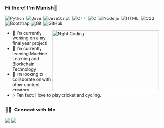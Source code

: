 ### Hi there! I'm Manish👋
![Python](https://img.shields.io/badge/-Python-333333?style=flat&logo=python)&nbsp;
![Java](https://img.shields.io/badge/-Java-333333?style=flat&logo=Java&logoColor=FFA518)&nbsp;
![JavaScript](https://img.shields.io/badge/-JavaScript-333333?style=flat&logo=javascript)&nbsp;
![C++](https://img.shields.io/badge/-C++-333333?style=flat&logo=C%2B%2B&logoColor=00599C)&nbsp;
![C](https://img.shields.io/badge/-C-333333?style=flat&logo=C&logoColor=A8B9CC)&nbsp;
![Node.js](https://img.shields.io/badge/-Node.js-333333?style=flat&logo=node.js)&nbsp;
![HTML](https://img.shields.io/badge/-HTML-333333?style=flat&logo=HTML5)&nbsp;
![CSS](https://img.shields.io/badge/-CSS-333333?style=flat&logo=CSS3&logoColor=1572B6)&nbsp;
![Bootstrap](https://img.shields.io/badge/-Bootstrap-333333?style=flat&logo=bootstrap&logoColor=563D7C)
![Git](https://img.shields.io/badge/-Git-333333?style=flat&logo=git)&nbsp;
![GitHub](https://img.shields.io/badge/-GitHub-333333?style=flat&logo=github)&nbsp;


<img style="margin-top:0px" width=350 height=200 alt="Night Coding" src="https://github-readme-stats.vercel.app/api/top-langs/?username=my8286&layout=compact&langs_count=10" align="right"/>

- 🔭 I’m currently working on a my final year project!
- 🌱 I’m currently learning Machine Learning and Blockchain Technology
- 👯 I’m looking to collaborate on with other content creators
- ⚡ Fun fact: I love to play cricket and cycling.


<!--### 🛠 &nbsp;Tech Stack

![Python](https://img.shields.io/badge/-Python-333333?style=flat&logo=python)&nbsp;
![Java](https://img.shields.io/badge/-Java-333333?style=flat&logo=Java&logoColor=FFA518)&nbsp;
![JavaScript](https://img.shields.io/badge/-JavaScript-333333?style=flat&logo=javascript)&nbsp;
![C++](https://img.shields.io/badge/-C++-333333?style=flat&logo=C%2B%2B&logoColor=00599C)&nbsp;
![C](https://img.shields.io/badge/-C-333333?style=flat&logo=C&logoColor=A8B9CC)&nbsp;
![Node.js](https://img.shields.io/badge/-Node.js-333333?style=flat&logo=node.js)&nbsp;
![HTML](https://img.shields.io/badge/-HTML-333333?style=flat&logo=HTML5)&nbsp;
![CSS](https://img.shields.io/badge/-CSS-333333?style=flat&logo=CSS3&logoColor=1572B6)&nbsp;
![Bootstrap](https://img.shields.io/badge/-Bootstrap-333333?style=flat&logo=bootstrap&logoColor=563D7C)
![Git](https://img.shields.io/badge/-Git-333333?style=flat&logo=git)&nbsp;
![GitHub](https://img.shields.io/badge/-GitHub-333333?style=flat&logo=github)&nbsp;
![Markdown](https://img.shields.io/badge/-Markdown-333333?style=flat&logo=markdown)
![Visual Studio Code](https://img.shields.io/badge/-Visual%20Studio%20Code-333333?style=flat&logo=visual-studio-code&logoColor=007ACC)&nbsp;-->

<!--### ⚙️ &nbsp;GitHub Analytics
[![My Top Used Languages](https://github-readme-stats.vercel.app/api/top-langs/?username=my8286&layout=compact&langs_count=10)](https://github.com/my8286/github-readme-stats)
-->


### 🤝🏻 &nbsp;Connect with Me
<a href="https://www.linkedin.com/in/my8286/"><img src="https://img.shields.io/badge/-Manish%20Yadav-0077B5?style=flat-square&logo=Linkedin&logoColor=white"/></a>
<a href="mailto:manishyadav8286@gmail.com"><img src="https://img.shields.io/badge/-Manish%20Yadav-D14836?style=flat-square&logo=Gmail&logoColor=white"/></a>

